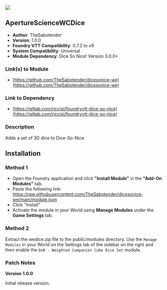 ![](https://img.shields.io/badge/Foundry-v9.242-informational)
## ApertureScienceWCDice

* **Author**: TheSabotender
* **Version**: 1.0.0
* **Foundry VTT Compatibility**: 0.7.2 to v9
* **System Compatibility**: Universal
* **Module Dependency**: Dice So Nice! Version 3.0.0+

### Link(s) to Module
* [https://github.com/TheSabotender/dicesonice-we](https://github.com/TheSabotender/dicesonice-we)

### Link to Dependency
* [https://gitlab.com/riccisi/foundryvtt-dice-so-nice](https://gitlab.com/riccisi/foundryvtt-dice-so-nice)

### Description
Adds a set of 3D dice to Dice-So-Nice

## Installation
### Method 1
* Open the Foundry application and click **"Install Module"** in the **"Add-On Modules"** tab.
* Paste the following link: https://raw.githubusercontent.com/TheSabotender/dicesonice-we/main/module.json
* Click "Install"
* Activate the module in your World using **Manage Modules** under the **Game Settings** tab.

### Method 2
Extract the wedice.zip file to the public/modules directory. Use the `Manage Modules` in your World on the Settings tab of the sidebar on the right and then enable the `DsN - Weighted Companion Cube Dice Set` module.

### Patch Notes


**Version 1.0.0**

Initial release version.
